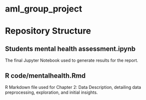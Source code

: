 # aml_group_project

# Repository Structure

## Students mental health assessment.ipynb
The final Jupyter Notebook used to generate results for the report.

## R code/mentalhealth.Rmd
R Markdown file used for Chapter 2: Data Description, detailing data preprocessing, exploration, and initial insights.
